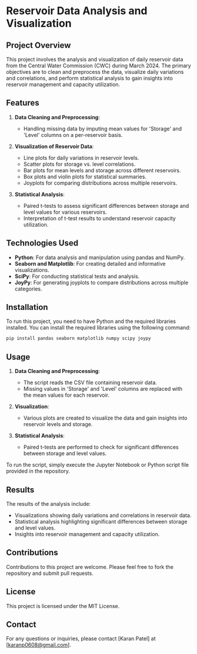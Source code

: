 # Reservoir Data Analysis and Visualization

## Project Overview

This project involves the analysis and visualization of daily reservoir data from the Central Water Commission (CWC) during March 2024. The primary objectives are to clean and preprocess the data, visualize daily variations and correlations, and perform statistical analysis to gain insights into reservoir management and capacity utilization.

## Features

1. **Data Cleaning and Preprocessing**:
    - Handling missing data by imputing mean values for 'Storage' and 'Level' columns on a per-reservoir basis.

2. **Visualization of Reservoir Data**:
    - Line plots for daily variations in reservoir levels.
    - Scatter plots for storage vs. level correlations.
    - Bar plots for mean levels and storage across different reservoirs.
    - Box plots and violin plots for statistical summaries.
    - Joyplots for comparing distributions across multiple reservoirs.

3. **Statistical Analysis**:
    - Paired t-tests to assess significant differences between storage and level values for various reservoirs.
    - Interpretation of t-test results to understand reservoir capacity utilization.

## Technologies Used

- **Python**: For data analysis and manipulation using pandas and NumPy.
- **Seaborn and Matplotlib**: For creating detailed and informative visualizations.
- **SciPy**: For conducting statistical tests and analysis.
- **JoyPy**: For generating joyplots to compare distributions across multiple categories.

## Installation

To run this project, you need to have Python and the required libraries installed. You can install the required libraries using the following command:

```bash
pip install pandas seaborn matplotlib numpy scipy joypy
```

## Usage

1. **Data Cleaning and Preprocessing**:
    - The script reads the CSV file containing reservoir data.
    - Missing values in 'Storage' and 'Level' columns are replaced with the mean values for each reservoir.

2. **Visualization**:
    - Various plots are created to visualize the data and gain insights into reservoir levels and storage.

3. **Statistical Analysis**:
    - Paired t-tests are performed to check for significant differences between storage and level values.

To run the script, simply execute the Jupyter Notebook or Python script file provided in the repository.

## Results

The results of the analysis include:
- Visualizations showing daily variations and correlations in reservoir data.
- Statistical analysis highlighting significant differences between storage and level values.
- Insights into reservoir management and capacity utilization.

## Contributions

Contributions to this project are welcome. Please feel free to fork the repository and submit pull requests.

## License

This project is licensed under the MIT License.

## Contact

For any questions or inquiries, please contact [Karan Patel] at [karanp0608@gmail.com].
